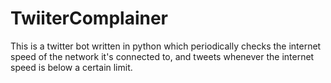 # TwiiterComplainer
This is a twitter bot written in python which periodically checks the internet speed of the network it's connected to, and tweets whenever the internet speed is below a certain limit.
